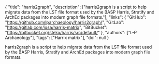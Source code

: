 {
  "title": "harris2graph",
  "description": ["harris2graph is a script to help migrate data from the LST file format used by the BASP Harris, Stratify and ArchEd packages into modern graph file formats."],
  "links": {
    "GitHub": "https://github.com/lparchaeology/harris2graph/",
    "GitLab": "https://gitlab.com/iosa/harris-matrix",
    "BitBucket": "https://bitbucket.org/steko/harris/src/default/"
  },
  "authors": ["L-P Archaeology"],
  "tags": ["Harrix matrix"],
  "doi": null
}

<!-- Generated by csv2md.R – do not edit by hand -->

harris2graph is a script to help migrate data from the LST file format used by the BASP Harris, Stratify and ArchEd packages into modern graph file formats.